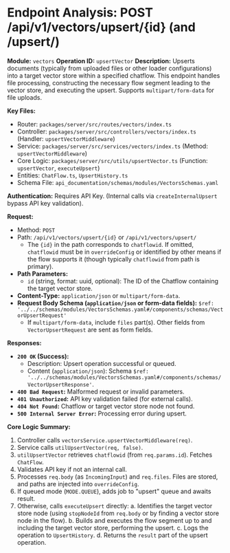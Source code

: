 # Endpoint Analysis: POST /api/v1/vectors/upsert/{id} (and /upsert/)

**Module:** `vectors`
**Operation ID:** `upsertVector`
**Description:** Upserts documents (typically from uploaded files or other loader configurations) into a target vector store within a specified chatflow. This endpoint handles file processing, constructing the necessary flow segment leading to the vector store, and executing the upsert. Supports `multipart/form-data` for file uploads.

**Key Files:**
*   Router: `packages/server/src/routes/vectors/index.ts`
*   Controller: `packages/server/src/controllers/vectors/index.ts` (Handler: `upsertVectorMiddleware`)
*   Service: `packages/server/src/services/vectors/index.ts` (Method: `upsertVectorMiddleware`)
*   Core Logic: `packages/server/src/utils/upsertVector.ts` (Function: `upsertVector`, `executeUpsert`)
*   Entities: `ChatFlow.ts`, `UpsertHistory.ts`
*   Schema File: `api_documentation/schemas/modules/VectorsSchemas.yaml`

**Authentication:** Requires API Key. (Internal calls via `createInternalUpsert` bypass API key validation).

**Request:**
*   Method: `POST`
*   Path: `/api/v1/vectors/upsert/{id}` or `/api/v1/vectors/upsert/`
    *   The `{id}` in the path corresponds to `chatflowid`. If omitted, `chatflowid` must be in `overrideConfig` or identified by other means if the flow supports it (though typically `chatflowid` from path is primary).
*   **Path Parameters:**
    *   `id` (string, format: uuid, optional): The ID of the Chatflow containing the target vector store.
*   **Content-Type:** `application/json` or `multipart/form-data`.
*   **Request Body Schema (`application/json` or form-data fields):** `$ref: '../../schemas/modules/VectorsSchemas.yaml#/components/schemas/VectorUpsertRequest'`
    *   If `multipart/form-data`, include `files` part(s). Other fields from `VectorUpsertRequest` are sent as form fields.

**Responses:**

*   **`200 OK` (Success):**
    *   Description: Upsert operation successful or queued.
    *   Content (`application/json`): Schema `$ref: '../../schemas/modules/VectorsSchemas.yaml#/components/schemas/VectorUpsertResponse'`.
*   **`400 Bad Request`:** Malformed request or invalid parameters.
*   **`401 Unauthorized`:** API key validation failed (for external calls).
*   **`404 Not Found`:** Chatflow or target vector store node not found.
*   **`500 Internal Server Error`:** Processing error during upsert.

**Core Logic Summary:**
1. Controller calls `vectorsService.upsertVectorMiddleware(req)`.
2. Service calls `utilUpsertVector(req, false)`.
3. `utilUpsertVector` retrieves `chatflowid` (from `req.params.id`). Fetches `ChatFlow`.
4. Validates API key if not an internal call.
5. Processes `req.body` (as `IncomingInput`) and `req.files`. Files are stored, and paths are injected into `overrideConfig`.
6. If queued mode (`MODE.QUEUE`), adds job to "upsert" queue and awaits result.
7. Otherwise, calls `executeUpsert` directly:
    a. Identifies the target vector store node (using `stopNodeId` from `req.body` or by finding a vector store node in the flow).
    b. Builds and executes the flow segment up to and including the target vector store, performing the upsert.
    c. Logs the operation to `UpsertHistory`.
    d. Returns the `result` part of the upsert operation. 